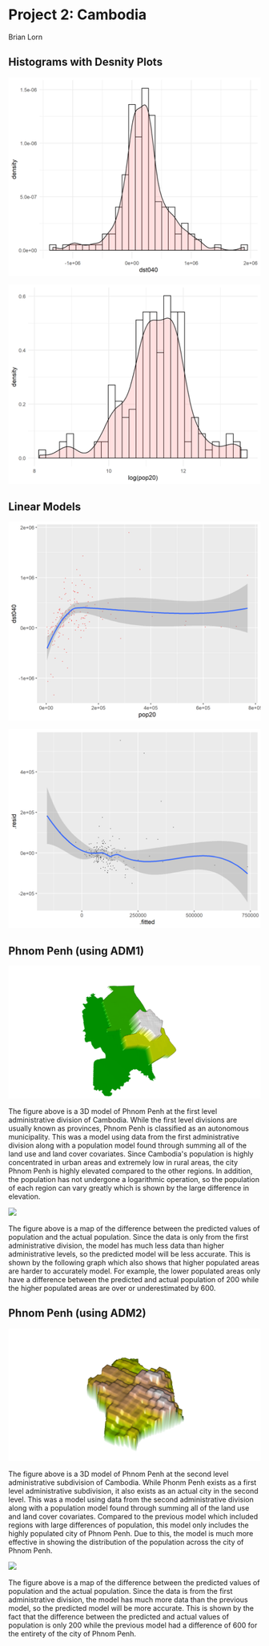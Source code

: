 # Project 2: Cambodia

Brian Lorn

## Histograms with Desnity Plots

![](histogram_dst040.png)

![](histogram_pop20.png)

## Linear Models

![](lm_dst040.png)

![](lm_all.png)

## Phnom Penh (using ADM1)

![](khm_1_pop.png)

The figure above is a 3D model of Phnom Penh at the first level administrative division of Cambodia. While the first level divisions are usually known as provinces, Phnom Penh is classified as an autonomous municipality. This was a model using data from the first administrative division along with a population model found through summing all of the land use and land cover covariates. Since Cambodia's population is highly concentrated in urban areas and extremely low in rural areas, the city Phnom Penh is highly elevated compared to the other regions. In addition, the population has not undergone a logarithmic operation, so the population of each region can vary greatly which is shown by the large difference in elevation.

![](khm_PP_1.png)

The figure above is a map of the difference between the predicted values of population and the actual population. Since the data is only from the first administrative division, the model has much less data than higher administrative levels, so the predicted model will be less accurate. This is shown by the following graph which also shows that higher populated areas are harder to accurately model. For example, the lower populated areas only have a difference between the predicted and actual population of 200 while the higher populated areas are over or underestimated by 600.  

## Phnom Penh (using ADM2)

![](khm_2_pop.png)

The figure above is a 3D model of Phnom Penh at the second level administrative subdivision of Cambodia. While Phonm Penh exists as a first level administrative subdivision, it also exists as an actual city in the second level. This was a model using data from the second administrative division along with a population model found through summing all of the land use and land cover covariates. Compared to the previous model which included regions with large differences of population, this model only includes the highly populated city of Phnom Penh. Due to this, the model is much more effective in showing the distribution of the population across the city of Phnom Penh.

![](khm_PP_2.png)

The figure above is a map of the difference between the predicted values of population and the actual population. Since the data is from the first administrative division, the model has much more data than the previous model, so the predicted model will be more accurate. This is shown by the fact that the difference between the predicted and actual values of population is only 200 while the previous model had a difference of 600 for the entirety of the city of Phnom Penh.
